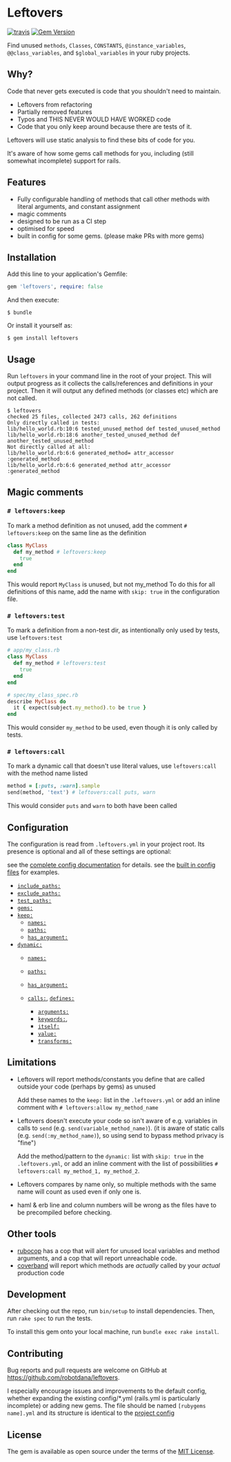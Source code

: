 # Leftovers
[![travis](https://travis-ci.com/robotdana/leftovers.svg?branch=main)](https://travis-ci.com/robotdana/leftovers)
[![Gem Version](https://badge.fury.io/rb/leftovers.svg)](https://rubygems.org/gems/leftovers)

Find unused `methods`, `Classes`, `CONSTANTS`, `@instance_variables`, `@@class_variables`, and `$global_variables` in your ruby projects.

## Why?

Code that never gets executed is code that you shouldn't need to maintain.

- Leftovers from refactoring
- Partially removed features
- Typos and THIS NEVER WOULD HAVE WORKED code
- Code that you only keep around because there are tests of it.

Leftovers will use static analysis to find these bits of code for you.

It's aware of how some gems call methods for you, including (still somewhat incomplete) support for rails.

## Features

- Fully configurable handling of methods that call other methods with literal arguments, and constant assignment
- magic comments
- designed to be run as a CI step
- optimised for speed
- built in config for some gems. (please make PRs with more gems)

## Installation

Add this line to your application's Gemfile:

```ruby
gem 'leftovers', require: false
```

And then execute:

    $ bundle

Or install it yourself as:

    $ gem install leftovers

## Usage

Run `leftovers` in your command line in the root of your project.
This will output progress as it collects the calls/references and definitions in your project.
Then it will output any defined methods (or classes etc) which are not called.

```
$ leftovers
checked 25 files, collected 2473 calls, 262 definitions
Only directly called in tests:
lib/hello_world.rb:10:6 tested_unused_method def tested_unused_method
lib/hello_world.rb:18:6 another_tested_unused_method def another_tested_unused_method
Not directly called at all:
lib/hello_world.rb:6:6 generated_method= attr_accessor :generated_method
lib/hello_world.rb:6:6 generated_method attr_accessor :generated_method
```

## Magic comments

### `# leftovers:keep`
To mark a method definition as not unused, add the comment `# leftovers:keep` on the same line as the definition

```ruby
class MyClass
  def my_method # leftovers:keep
    true
  end
end
```
This would report `MyClass` is unused, but not my_method
To do this for all definitions of this name, add the name with `skip: true` in the configuration file.

### `# leftovers:test`

To mark a definition from a non-test dir, as intentionally only used by tests, use `leftovers:test`
```ruby
# app/my_class.rb
class MyClass
  def my_method # leftovers:test
    true
  end
end
```
```ruby
# spec/my_class_spec.rb
describe MyClass do
  it { expect(subject.my_method).to be true }
end
```

This would consider `my_method` to be used, even though it is only called by tests.

### `# leftovers:call`
To mark a dynamic call that doesn't use literal values, use `leftovers:call` with the method name listed
```ruby
method = [:puts, :warn].sample
send(method, 'text') # leftovers:call puts, warn
```

This would consider `puts` and `warn` to both have been called

## Configuration

The configuration is read from `.leftovers.yml` in your project root.
Its presence is optional and all of these settings are optional:

see the [complete config documentation](https://github.com/robotdana/leftovers/tree/main/Configuration.md) for details.
see the [built in config files](https://github.com/robotdana/leftovers/tree/main/lib/config) for examples.

- [`include_paths:`](https://github.com/robotdana/leftovers/tree/main/Configuration.md#include_paths)
- [`exclude_paths:`](https://github.com/robotdana/leftovers/tree/main/Configuration.md#exclude_paths)
- [`test_paths:`](https://github.com/robotdana/leftovers/tree/main/Configuration.md#test_paths)
- [`gems:`](https://github.com/robotdana/leftovers/tree/main/Configuration.md#gems)
- [`keep:`](https://github.com/robotdana/leftovers/tree/main/Configuration.md#skip)
  - [`names:`](https://github.com/robotdana/leftovers/tree/main/Configuration.md#names)
  - [`paths:`](https://github.com/robotdana/leftovers/tree/main/Configuration.md#paths)
  - [`has_argument:`](https://github.com/robotdana/leftovers/tree/main/Configuration.md#has_argument)
- [`dynamic:`](https://github.com/robotdana/leftovers/tree/main/Configuration.md#dynamic)
  - [`names:`](https://github.com/robotdana/leftovers/tree/main/Configuration.md#names)
  - [`paths:`](https://github.com/robotdana/leftovers/tree/main/Configuration.md#paths)
  - [`has_argument:`](https://github.com/robotdana/leftovers/tree/main/Configuration.md#has_argument)

  - [`calls:`](https://github.com/robotdana/leftovers/tree/main/Configuration.md#calls-defines), [`defines:`](https://github.com/robotdana/leftovers/tree/main/Configuration.md#calls-defines)
    - [`arguments:`](https://github.com/robotdana/leftovers/tree/main/Configuration.md#arguments)
    - [`keywords:`](https://github.com/robotdana/leftovers/tree/main/Configuration.md#keys-),
    - [`itself:`](https://github.com/robotdana/leftovers/tree/main/Configuration.md#itself-true)
    - [`value:`](https://github.com/robotdana/leftovers/tree/main/Configuration.md#itself-true)
    - [`transforms:`](https://github.com/robotdana/leftovers/tree/main/Configuration.md#transforms)

## Limitations

- Leftovers will report methods/constants you define that are called outside your code (perhaps by gems) as unused

  Add these names to the `keep:` list in the `.leftovers.yml` or add an inline comment with `# leftovers:allow my_method_name`
- Leftovers doesn't execute your code so isn't aware of e.g. variables in calls to `send` (e.g. `send(variable_method_name)`). (it is aware of static calls (e.g. `send(:my_method_name)`), so using send to bypass method privacy is "fine")

  Add the method/pattern to the `dynamic:` list with `skip: true` in the `.leftovers.yml`, or add an inline comment with the list of possibilities `# leftovers:call my_method_1, my_method_2`.
- Leftovers compares by name only, so multiple methods with the same name will count as used even if only one is.
- haml & erb line and column numbers will be wrong as the files have to be precompiled before checking.

## Other tools

- [rubocop](https://github.com/rubocop-hq/rubocop) has a cop that will alert for unused local variables and method arguments, and a cop that will report unreachable code.
- [coverband](https://github.com/danmayer/coverband) will report which methods are _actually_ called by your _actual_ production code

## Development

After checking out the repo, run `bin/setup` to install dependencies. Then, run `rake spec` to run the tests.

To install this gem onto your local machine, run `bundle exec rake install`.

## Contributing

Bug reports and pull requests are welcome on GitHub at https://github.com/robotdana/leftovers.

I especially encourage issues and improvements to the default config, whether expanding the existing config/*.yml (rails.yml is particularly incomplete) or adding new gems.
The file should be named `[rubygems name].yml` and its structure is identical to the [project config](#configuration)

## License

The gem is available as open source under the terms of the [MIT License](https://opensource.org/licenses/MIT).
